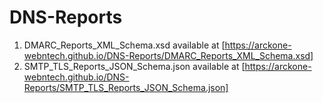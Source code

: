 # DNS-Reports

1. DMARC_Reports_XML_Schema.xsd available at [https://arckone-webntech.github.io/DNS-Reports/DMARC_Reports_XML_Schema.xsd]
2. SMTP_TLS_Reports_JSON_Schema.json available at [https://arckone-webntech.github.io/DNS-Reports/SMTP_TLS_Reports_JSON_Schema.json]
